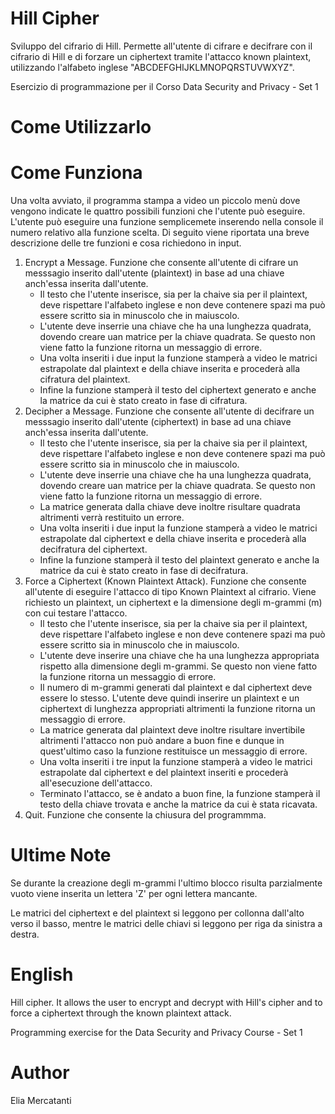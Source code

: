 # Hill Cipher

Sviluppo del cifrario di Hill. Permette all'utente di cifrare e decifrare con il cifrario di Hill e di forzare un 
ciphertext tramite l'attacco known plaintext, utilizzando l'alfabeto inglese "ABCDEFGHIJKLMNOPQRSTUVWXYZ".

Esercizio di programmazione per il Corso Data Security and Privacy - Set 1

# Come Utilizzarlo



# Come Funziona

Una volta avviato, il programma stampa a video un piccolo menù dove vengono indicate le quattro possibili funzioni che
l'utente può eseguire. L'utente può eseguire una funzione semplicemete inserendo nella console il numero relativo alla 
funzione scelta. Di seguito viene riportata una breve descrizione delle tre funzioni e cosa richiedono in input.

1. Encrypt a Message.
   Funzione che consente all'utente di cifrare un messsagio inserito dall'utente (plaintext) in base
   ad una chiave anch'essa inserita dall'utente.
   - Il testo che l'utente inserisce, sia per la chaive sia per il plaintext, deve rispettare l'alfabeto inglese e non 
     deve contenere spazi ma può essere scritto sia in minuscolo che in maiuscolo.
   - L'utente deve inserrie una chiave che ha una lunghezza quadrata, dovendo creare uan matrice per la chiave 
     quadrata. Se questo non viene fatto la funzione ritorna un messaggio di errore.
   - Una volta inseriti i due input la funzione stamperà a video le matrici estrapolate dal plaintext e della chiave 
     inserita e procederà alla cifratura del plaintext.
   - Infine la funzione stamperà il testo del ciphertext generato e anche la matrice da cui è stato creato in fase di 
     cifratura.
2. Decipher a Message.
   Funzione che consente all'utente di decifrare un messsagio inserito dall'utente (ciphertext) in 
   base ad una chiave anch'essa inserita dall'utente.
   - Il testo che l'utente inserisce, sia per la chaive sia per il plaintext, deve rispettare l'alfabeto inglese e non 
     deve contenere spazi ma può essere scritto sia in minuscolo che in maiuscolo.
   - L'utente deve inserrie una chiave che ha una lunghezza quadrata, dovendo creare uan matrice per la chiave 
     quadrata. Se questo non viene fatto la funzione ritorna un messaggio di errore.
   - La matrice generata dalla chiave deve inoltre risultare quadrata altrimenti verrà restituito un errore.
   - Una volta inseriti i due input la funzione stamperà a video le matrici estrapolate dal ciphertext e della chiave 
     inserita e procederà alla decifratura del ciphertext.
   - Infine la funzione stamperà il testo del plaintext generato e anche la matrice da cui è stato creato in fase di 
     decifratura.
3. Force a Ciphertext (Known Plaintext Attack).
   Funzione che consente all'utente di eseguire l'attacco di tipo Known 
   Plaintext al cifrario. Viene richiesto un plaintext, un ciphertext e la dimensione degli m-grammi (m) con cui 
   testare l'attacco.
   - Il testo che l'utente inserisce, sia per la chaive sia per il plaintext, deve rispettare l'alfabeto inglese e non 
     deve contenere spazi ma può essere scritto sia in minuscolo che in maiuscolo.
   - L'utente deve inserire una chiave che ha una lunghezza appropriata rispetto alla dimensione degli m-grammi. Se 
     questo non viene fatto la funzione ritorna un messaggio di errore.
   - Il numero di m-grammi generati dal plaintext e dal ciphertext deve essere lo stesso. L'utente deve quindi inserire
     un plaintext e un ciphertext di lunghezza appropriati altrimenti la funzione ritorna un messaggio di errore.
   - La matrice generata dal plaintext deve inoltre risultare invertibile altrimenti l'attacco non può andare a buon 
     fine e dunque in quest'ultimo caso la funzione restituisce un messaggio di errore.
   - Una volta inseriti i tre input la funzione stamperà a video le matrici estrapolate dal ciphertext e del plaintext 
     inseriti e procederà all'esecuzione dell'attacco.
   - Terminato l'attacco, se è andato a buon fine, la funzione stamperà il testo della chiave trovata e anche la 
     matrice da cui è stata ricavata.
4. Quit.
   Funzione che consente la chiusura del programmma.

# Ultime Note

Se durante la creazione degli m-grammi l'ultimo blocco risulta parzialmente vuoto viene inserita un lettera 'Z' per
ogni lettera mancante.

Le matrici del ciphertext e del plaintext si leggono per collonna dall'alto verso il basso, mentre le matrici delle
chiavi si leggono per riga da sinistra a destra.

English
======================================================================================================================

Hill cipher. It allows the user to encrypt and decrypt with Hill's cipher and to force a
ciphertext through the known plaintext attack.

Programming exercise for the Data Security and Privacy Course - Set 1

# Author
Elia Mercatanti